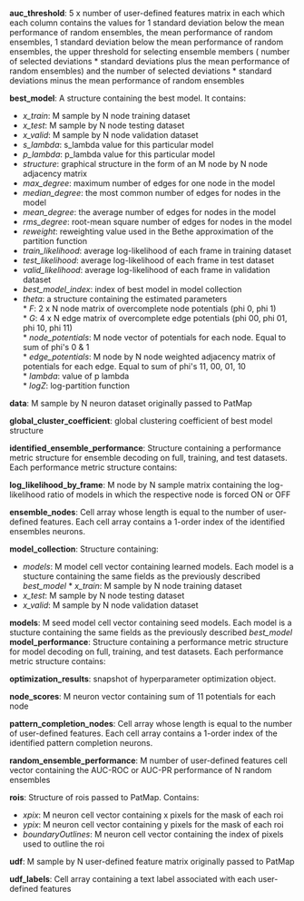 **auc_threshold**: 5 x number of user-defined features matrix in each which each column contains the values for 1 standard deviation below the mean performance of random ensembles, the mean performance of random ensembles, 1 standard deviation below the mean performance of random ensembles, the upper threshold for selecting ensemble members ( number of selected deviations * standard deviations plus the mean performance of random ensembles) and the number of selected deviations * standard deviations minus the mean performance of random ensembles      

**best_model**: A structure containing the best model. It contains:     
* *x_train*: M sample by N node training dataset      
* *x_test*: M sample by N node testing dataset     
* *x_valid*: M sample by N node validation dataset
* *s_lambda*: s_lambda value for this particular model
* *p_lambda*: p_lambda value for this particular model
* *structure*: graphical structure in the form of an M node by N node adjacency matrix      
* *max_degree*: maximum number of edges for one node in the model     
* *median_degree*: the most common number of edges for nodes in the model     
* *mean_degree*: the average number of edges for nodes in the model     
* *rms_degree*: root-mean square number of edges for nodes in the model
* *reweight*: reweighting value used in the Bethe approximation of the partition function     
* *train_likelihood*: average log-likelihood of each frame in training dataset
* *test_likelihood*: average log-likelihood of each frame in test dataset     
* *valid_likelihood*: average log-likelihood of each frame in validation dataset
* *best_model_index*: index of best model in model collection
* *theta*: a structure containing the estimated parameters                      
           * *F*: 2 x N node matrix of overcomplete node potentials (phi 0, phi 1)                  
           * *G*: 4 x N edge matrix of overcomplete edge potentials (phi 00, phi 01, phi 10, phi 11)                    
           * *node_potentials*: M node vector of potentials for each node. Equal to sum of phi's 0 & 1                  
           * *edge_potentials*: M node by N node weighted adjacency matrix of potentials for each edge. Equal to sum of phi's 11, 00, 01, 10                    
           * *lambda*: value of p lambda                    
           * *logZ*: log-partition function                 

**data**: M sample by N neuron dataset originally passed to PatMap              

**global_cluster_coefficient**: global clustering coefficient of best model structure

**identified_ensemble_performance**: Structure containing a performance metric structure for ensemble decoding on full, training, and test datasets. Each performance metric structure contains:                  

**log_likelihood_by_frame**: M node by N sample matrix containing the log-likelihood ratio of models in which the respective node is forced ON or OFF

**ensemble_nodes**: Cell array whose length is equal to the number of user-defined features. Each cell array contains a 1-order index of the identified ensembles neurons.      

**model_collection**: Structure containing:                 
* *models*: M model cell vector containing learned models. Each model is a stucture containing the same fields as the previously described *best_model*                 * *x_train*: M sample by N node training dataset      
* *x_test*: M sample by N node testing dataset     
* *x_valid*: M sample by N node validation dataset 

**models**: M seed model cell vector containing seed models. Each model is a stucture containing the same fields as the previously described *best_model*                 
**model_performance**: Structure containing a performance metric structure for model decoding on full, training, and test datasets. Each performance metric structure contains: 

**optimization_results**: snapshot of hyperparameter optimization object. 

**node_scores**: M neuron vector containing sum of 11 potentials for each node                      

**pattern_completion_nodes**: Cell array whose length is equal to the number of user-defined features. Each cell array contains a 1-order index of the identified pattern completion neurons.     

**random_ensemble_performance**: M number of user-defined features cell vector containing the AUC-ROC or AUC-PR performance of N random ensembles

**rois**: Structure of rois passed to PatMap. Contains:               
* *xpix*: M neuron cell vector containing x pixels for the mask of each roi               
* *ypix*: M neuron cell vector containing y pixels for the mask of each roi               
* *boundaryOutlines*: M neuron cell vector containing the index of pixels used to outline the roi             

**udf**: M sample by N user-defined feature matrix originally passed to PatMap                     

**udf_labels**: Cell array containing a text label associated with each user-defined features
